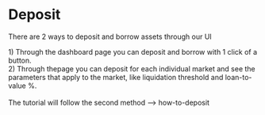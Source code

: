 # Deposit

There are 2 ways to deposit and borrow assets through our UI

1\) Through the dashboard page you can deposit and borrow with 1 click of a button.\
2\) Through thepage you can deposit for each individual market and see the parameters that apply to the market, like liquidation threshold and loan-to-value %.\
\
The tutorial will follow the second method --> how-to-deposit
